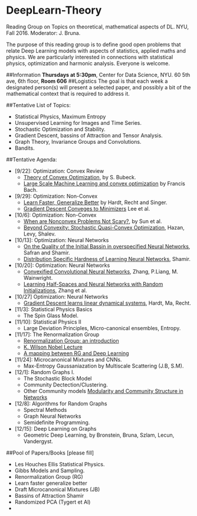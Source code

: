 # DeepLearn-Theory
Reading Group on Topics on theoretical, mathematical aspects of DL.
NYU, Fall 2016. Moderator: J. Bruna.

The purpose of this reading group is to define good open problems that relate 
Deep Learning models with aspects of statistics, applied maths and physics.
We are particularly interested in connections with statistical physics, optimization 
and harmonic analysis. Everyone is welcome.

##Information 
**Thursdays at 5:30pm**, Center for Data Science, NYU. 60 5th ave, 6th floor, **Room 606** 
##Logistics 
The goal is that each week a designated person(s) will present a selected paper, 
and possibly a bit of the mathematical context that is required to address it. 

##Tentative List of Topics:
  - Statistical Physics, Maximum Entropy 
  - Unsupervised Learning for Images and Time Series. 
  - Stochastic Optimization and Stability.
  - Gradient Descent, bassins of Attraction and Tensor Analysis.
  - Graph Theory, Invariance Groups and Convolutions.
  - Bandits.
  
##Tentative Agenda:
  - [9/22]: Optimization: Convex Review
    - [Theory of Convex Optimization](https://pdfs.semanticscholar.org/6505/a994da58234499dd7a8546bc07d9fd596518.pdf), by S. Bubeck.
    - [Large Scale Machine Learning and convex optimization](http://www.di.ens.fr/~fbach/#tutorials) by Francis Bach. 
  - [9/29]: Optimization: Non-Convex
    - [Learn Faster, Generalize Better](https://arxiv.org/abs/1509.01240) by Hardt, Recht and Singer.
    - [Gradient Descent Conveges to Minimizers](https://pdfs.semanticscholar.org/9b8b/e6c3ebd7a79975067214e5eaea05d4ac2384.pdf) Lee et al.
  - [10/6]: Optimization: Non-Convex     
    - [When are Nonconvex Problems Not Scary?](http://arxiv.org/pdf/1510.06096v2.pdf), by Sun et al.
    - [Beyond Convexity: Stochastic Quasi-Convex Optimization](https://arxiv.org/abs/1507.02030), Hazan, Levy, Shalev.
  - [10/13]: Optimization: Neural Networks
    - [On the Quality of the Initial Bassin in overspecified Neural Networks](http://arxiv.org/abs/1511.04210), Safran and Shamir.
    - [Distribution Specific Hardness of Learning Neural Networks](http://arxiv.org/pdf/1609.01037v1.pdf), Shamir.
  - [10/20]: Optimization: Neural Networks
    - [Convexified Convolutional Neural Networks](http://arxiv.org/pdf/1609.01000v1.pdf), Zhang, P.Liang, M. Wainwright.
    - [Learning Half-Spaces and Neural Networks with Random Initializations](http://arxiv.org/pdf/1511.07948v1.pdf), Zhang et al.
  - [10/27] Optimization: Neural Networks
    - [Gradient Descent learns linear dynamical systems](http://128.84.21.199/pdf/1609.05191.pdf), Hardt, Ma, Recht. 
  - [11/3]: Statistical Physics Basics
    - The Spin Glass Model.
  - [11/10]: Statistical Physics II
    - Large Deviation Principles, Micro-canonical ensembles, Entropy.
  - [11/17]: The Renormalization Group
    - [Renormalization Group: an introduction](http://www-math.unice.fr/~patras/CargeseConference/ACQFT09_JZinnJustin.pdf)
    - [K. Wilson Nobel Lecture](http://www.nobelprize.org/nobel_prizes/physics/laureates/1982/wilson-lecture.pdf)
    - [A mapping between RG and Deep Learning](http://arxiv.org/pdf/1410.3831v1.pdf)
  - [11/24]: Microcanonical Mixtures and CNNs.
    - Max-Entropy Gaussaniazation by Multiscale Scattering (J.B, S.M). 
  - [12/1]: Random Graphs I.   
    - The Stochastic Block Model
    - Community Dectection/Clustering.
    - Other Community models [Modularity and Community Structure in Networks](http://www.pnas.org/content/103/23/8577.full.pdf) 
  - [12/8]: Algorithms for Random Graphs
    - Spectral Methods
    - Graph Neural Networks
    - Semidefinite Programming. 
  - [12/15]: Deep Learning on Graphs
    - Geometric Deep Learning, by Bronstein, Bruna, Szlam, Lecun, Vandergyst.

##Pool of Papers/Books [please fill]
  - Les Houches Ellis Statistical Physics.
  - Gibbs Models and Sampling.
  - Renormalization Group (RG)
  - Learn faster generalize better
  - Draft Microcanonical Mixtures (JB)
  - Bassins of Attraction Shamir
  - Randomized PCA (Tygert et Al)
  - 


